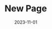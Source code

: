 ---
title: "New Page"
layout: layouts/base.njk
eleventyNavigation:
  key: "New Page"
  order: 10
date: 2023-11-01
---